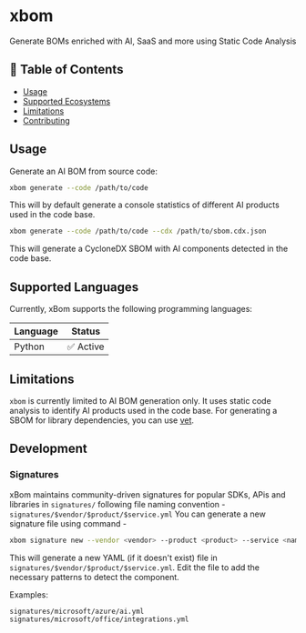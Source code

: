 # xbom
Generate BOMs enriched with AI, SaaS and more using Static Code Analysis

## 📑 Table of Contents
- [Usage](#usage)
- [Supported Ecosystems](#supported-ecosystems)
- [Limitations](#limitations)
- [Contributing](#contributing)

## Usage

Generate an AI BOM from source code:

```bash
xbom generate --code /path/to/code
```

This will by default generate a console statistics of different AI products used in the code base.

```bash
xbom generate --code /path/to/code --cdx /path/to/sbom.cdx.json
```

This will generate a CycloneDX SBOM with AI components detected in the code base.

## Supported Languages
Currently, xBom supports the following programming languages:

| Language | Status |
|-----------|--------|
| Python      | ✅ Active |

## Limitations

`xbom` is currently limited to AI BOM generation only. It uses static code analysis to identify AI products used in the code base. For generating a SBOM for library dependencies, you can use [vet](https://github.com/safedep/vet).

## Development



### Signatures

xBom maintains community-driven signatures for popular SDKs, APis and libraries in `signatures/` following file naming convention - `signatures/$vendor/$product/$service.yml` You can generate a new signature file using command -

```bash
xbom signature new --vendor <vendor> --product <product> --service <name>
```

This will generate a new YAML (if it doesn't exist) file in `signatures/$vendor/$product/$service.yml`. Edit the file to add the necessary patterns to detect the component.

Examples:

```
signatures/microsoft/azure/ai.yml
signatures/microsoft/office/integrations.yml
```
